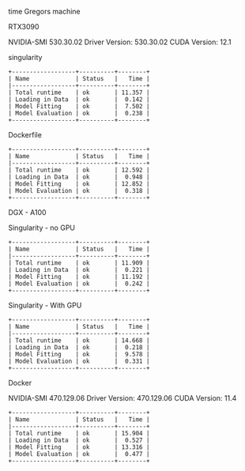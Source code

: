 time Gregors machine

RTX3090

NVIDIA-SMI 530.30.02
Driver Version: 530.30.02
CUDA Version: 12.1    

singularity

```
+------------------+----------+--------+
| Name             | Status   |   Time |
|------------------+----------+--------+
| Total runtime    | ok       | 11.357 |
| Loading in Data  | ok       |  0.142 |
| Model Fitting    | ok       |  7.502 |
| Model Evaluation | ok       |  0.238 |
+------------------+----------+--------+
```

Dockerfile

```
+------------------+----------+--------+
| Name             | Status   |   Time |
|------------------+----------+--------+
| Total runtime    | ok       | 12.592 |
| Loading in Data  | ok       |  0.948 |
| Model Fitting    | ok       | 12.852 |
| Model Evaluation | ok       |  0.318 |
+------------------+----------+--------+
```

DGX - A100

Singularity - no GPU

```
+------------------+----------+--------+
| Name             | Status   |   Time |
|------------------+----------+--------+
| Total runtime    | ok       | 11.909 |
| Loading in Data  | ok       |  0.221 |
| Model Fitting    | ok       | 11.192 |
| Model Evaluation | ok       |  0.242 |
+------------------+----------+--------+
```

Singularity - With GPU

```
+------------------+----------+--------+
| Name             | Status   |   Time |
|------------------+----------+--------+
| Total runtime    | ok       | 14.668 |
| Loading in Data  | ok       |  0.218 |
| Model Fitting    | ok       |  9.578 |
| Model Evaluation | ok       |  0.331 |
+------------------+----------+--------+
```

Docker

NVIDIA-SMI 470.129.06
Driver Version: 470.129.06
CUDA Version: 11.4

```
+------------------+----------+--------+
| Name             | Status   |   Time |
|------------------+----------+--------+
| Total runtime    | ok       | 15.904 |
| Loading in Data  | ok       |  0.527 |
| Model Fitting    | ok       | 13.316 |
| Model Evaluation | ok       |  0.477 |
+------------------+----------+--------+
```